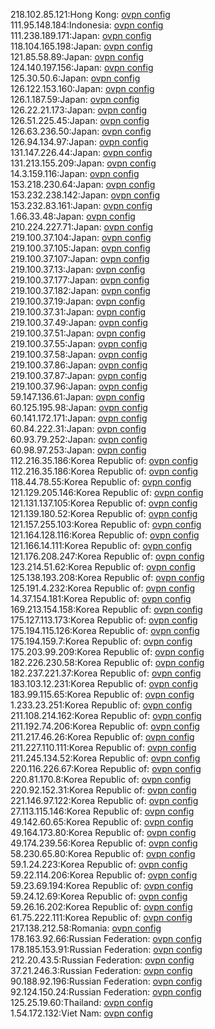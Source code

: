 218.102.85.121:Hong Kong: [ovpn config](vpn/218_102_85_121.ovpn)  
111.95.148.184:Indonesia: [ovpn config](vpn/111_95_148_184.ovpn)  
111.238.189.171:Japan: [ovpn config](vpn/111_238_189_171.ovpn)  
118.104.165.198:Japan: [ovpn config](vpn/118_104_165_198.ovpn)  
121.85.58.89:Japan: [ovpn config](vpn/121_85_58_89.ovpn)  
124.140.197.156:Japan: [ovpn config](vpn/124_140_197_156.ovpn)  
125.30.50.6:Japan: [ovpn config](vpn/125_30_50_6.ovpn)  
126.122.153.160:Japan: [ovpn config](vpn/126_122_153_160.ovpn)  
126.1.187.59:Japan: [ovpn config](vpn/126_1_187_59.ovpn)  
126.22.21.173:Japan: [ovpn config](vpn/126_22_21_173.ovpn)  
126.51.225.45:Japan: [ovpn config](vpn/126_51_225_45.ovpn)  
126.63.236.50:Japan: [ovpn config](vpn/126_63_236_50.ovpn)  
126.94.134.97:Japan: [ovpn config](vpn/126_94_134_97.ovpn)  
131.147.226.44:Japan: [ovpn config](vpn/131_147_226_44.ovpn)  
131.213.155.209:Japan: [ovpn config](vpn/131_213_155_209.ovpn)  
14.3.159.116:Japan: [ovpn config](vpn/14_3_159_116.ovpn)  
153.218.230.64:Japan: [ovpn config](vpn/153_218_230_64.ovpn)  
153.232.238.142:Japan: [ovpn config](vpn/153_232_238_142.ovpn)  
153.232.83.161:Japan: [ovpn config](vpn/153_232_83_161.ovpn)  
1.66.33.48:Japan: [ovpn config](vpn/1_66_33_48.ovpn)  
210.224.227.71:Japan: [ovpn config](vpn/210_224_227_71.ovpn)  
219.100.37.104:Japan: [ovpn config](vpn/219_100_37_104.ovpn)  
219.100.37.105:Japan: [ovpn config](vpn/219_100_37_105.ovpn)  
219.100.37.107:Japan: [ovpn config](vpn/219_100_37_107.ovpn)  
219.100.37.13:Japan: [ovpn config](vpn/219_100_37_13.ovpn)  
219.100.37.177:Japan: [ovpn config](vpn/219_100_37_177.ovpn)  
219.100.37.182:Japan: [ovpn config](vpn/219_100_37_182.ovpn)  
219.100.37.19:Japan: [ovpn config](vpn/219_100_37_19.ovpn)  
219.100.37.31:Japan: [ovpn config](vpn/219_100_37_31.ovpn)  
219.100.37.49:Japan: [ovpn config](vpn/219_100_37_49.ovpn)  
219.100.37.51:Japan: [ovpn config](vpn/219_100_37_51.ovpn)  
219.100.37.55:Japan: [ovpn config](vpn/219_100_37_55.ovpn)  
219.100.37.58:Japan: [ovpn config](vpn/219_100_37_58.ovpn)  
219.100.37.86:Japan: [ovpn config](vpn/219_100_37_86.ovpn)  
219.100.37.87:Japan: [ovpn config](vpn/219_100_37_87.ovpn)  
219.100.37.96:Japan: [ovpn config](vpn/219_100_37_96.ovpn)  
59.147.136.61:Japan: [ovpn config](vpn/59_147_136_61.ovpn)  
60.125.195.98:Japan: [ovpn config](vpn/60_125_195_98.ovpn)  
60.141.172.171:Japan: [ovpn config](vpn/60_141_172_171.ovpn)  
60.84.222.31:Japan: [ovpn config](vpn/60_84_222_31.ovpn)  
60.93.79.252:Japan: [ovpn config](vpn/60_93_79_252.ovpn)  
60.98.97.253:Japan: [ovpn config](vpn/60_98_97_253.ovpn)  
112.216.35.186:Korea Republic of: [ovpn config](vpn/112_216_35_186.ovpn)  
112.216.35.186:Korea Republic of: [ovpn config](vpn/112_216_35_186.ovpn)  
118.44.78.55:Korea Republic of: [ovpn config](vpn/118_44_78_55.ovpn)  
121.129.205.146:Korea Republic of: [ovpn config](vpn/121_129_205_146.ovpn)  
121.131.137.105:Korea Republic of: [ovpn config](vpn/121_131_137_105.ovpn)  
121.139.180.52:Korea Republic of: [ovpn config](vpn/121_139_180_52.ovpn)  
121.157.255.103:Korea Republic of: [ovpn config](vpn/121_157_255_103.ovpn)  
121.164.128.116:Korea Republic of: [ovpn config](vpn/121_164_128_116.ovpn)  
121.166.14.111:Korea Republic of: [ovpn config](vpn/121_166_14_111.ovpn)  
121.176.208.247:Korea Republic of: [ovpn config](vpn/121_176_208_247.ovpn)  
123.214.51.62:Korea Republic of: [ovpn config](vpn/123_214_51_62.ovpn)  
125.138.193.208:Korea Republic of: [ovpn config](vpn/125_138_193_208.ovpn)  
125.191.4.232:Korea Republic of: [ovpn config](vpn/125_191_4_232.ovpn)  
14.37.154.181:Korea Republic of: [ovpn config](vpn/14_37_154_181.ovpn)  
169.213.154.158:Korea Republic of: [ovpn config](vpn/169_213_154_158.ovpn)  
175.127.113.173:Korea Republic of: [ovpn config](vpn/175_127_113_173.ovpn)  
175.194.115.126:Korea Republic of: [ovpn config](vpn/175_194_115_126.ovpn)  
175.194.159.7:Korea Republic of: [ovpn config](vpn/175_194_159_7.ovpn)  
175.203.99.209:Korea Republic of: [ovpn config](vpn/175_203_99_209.ovpn)  
182.226.230.58:Korea Republic of: [ovpn config](vpn/182_226_230_58.ovpn)  
182.237.221.37:Korea Republic of: [ovpn config](vpn/182_237_221_37.ovpn)  
183.103.12.231:Korea Republic of: [ovpn config](vpn/183_103_12_231.ovpn)  
183.99.115.65:Korea Republic of: [ovpn config](vpn/183_99_115_65.ovpn)  
1.233.23.251:Korea Republic of: [ovpn config](vpn/1_233_23_251.ovpn)  
211.108.214.162:Korea Republic of: [ovpn config](vpn/211_108_214_162.ovpn)  
211.192.74.206:Korea Republic of: [ovpn config](vpn/211_192_74_206.ovpn)  
211.217.46.26:Korea Republic of: [ovpn config](vpn/211_217_46_26.ovpn)  
211.227.110.111:Korea Republic of: [ovpn config](vpn/211_227_110_111.ovpn)  
211.245.134.52:Korea Republic of: [ovpn config](vpn/211_245_134_52.ovpn)  
220.116.226.67:Korea Republic of: [ovpn config](vpn/220_116_226_67.ovpn)  
220.81.170.8:Korea Republic of: [ovpn config](vpn/220_81_170_8.ovpn)  
220.92.152.31:Korea Republic of: [ovpn config](vpn/220_92_152_31.ovpn)  
221.146.97.122:Korea Republic of: [ovpn config](vpn/221_146_97_122.ovpn)  
27.113.115.146:Korea Republic of: [ovpn config](vpn/27_113_115_146.ovpn)  
49.142.60.65:Korea Republic of: [ovpn config](vpn/49_142_60_65.ovpn)  
49.164.173.80:Korea Republic of: [ovpn config](vpn/49_164_173_80.ovpn)  
49.174.239.56:Korea Republic of: [ovpn config](vpn/49_174_239_56.ovpn)  
58.230.65.80:Korea Republic of: [ovpn config](vpn/58_230_65_80.ovpn)  
59.1.24.223:Korea Republic of: [ovpn config](vpn/59_1_24_223.ovpn)  
59.22.114.206:Korea Republic of: [ovpn config](vpn/59_22_114_206.ovpn)  
59.23.69.194:Korea Republic of: [ovpn config](vpn/59_23_69_194.ovpn)  
59.24.12.69:Korea Republic of: [ovpn config](vpn/59_24_12_69.ovpn)  
59.26.16.202:Korea Republic of: [ovpn config](vpn/59_26_16_202.ovpn)  
61.75.222.111:Korea Republic of: [ovpn config](vpn/61_75_222_111.ovpn)  
217.138.212.58:Romania: [ovpn config](vpn/217_138_212_58.ovpn)  
178.163.92.66:Russian Federation: [ovpn config](vpn/178_163_92_66.ovpn)  
178.185.153.91:Russian Federation: [ovpn config](vpn/178_185_153_91.ovpn)  
212.20.43.5:Russian Federation: [ovpn config](vpn/212_20_43_5.ovpn)  
37.21.246.3:Russian Federation: [ovpn config](vpn/37_21_246_3.ovpn)  
90.188.92.196:Russian Federation: [ovpn config](vpn/90_188_92_196.ovpn)  
92.124.150.24:Russian Federation: [ovpn config](vpn/92_124_150_24.ovpn)  
125.25.19.60:Thailand: [ovpn config](vpn/125_25_19_60.ovpn)  
1.54.172.132:Viet Nam: [ovpn config](vpn/1_54_172_132.ovpn)  
